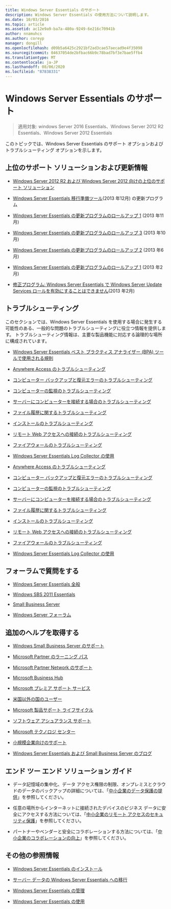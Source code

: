 ```yaml
---
title: Windows Server Essentials のサポート
description: Windows Server Essentials の使用方法について説明します。
ms.date: 10/03/2016
ms.topic: article
ms.assetid: ac12e9a9-ba7a-480a-9249-6e216c70941b
author: nnamuhcs
ms.author: coreyp
manager: dongill
ms.openlocfilehash: d09b5a6425c2921bf2ad3cae57aecad9e4f35098
ms.sourcegitcommit: 04637054de2bfbac66b9c78bad7bf3e7bae5ffb4
ms.translationtype: MT
ms.contentlocale: ja-JP
ms.lasthandoff: 08/06/2020
ms.locfileid: "87838331"
---
```

# <a name="support-windows-server-essentials"></a>Windows Server Essentials のサポート

> 適用対象: windows Server 2016 Essentials、Windows Server 2012 R2 Essentials、Windows Server 2012 Essentials

このトピックでは、Windows Server Essentials のサポート オプションおよびトラブルシューティング オプションを示します。

## <a name="top-support-solutions-and-updates"></a>上位のサポート ソリューションおよび更新情報

- [Windows Server 2012 R2 および Windows Server 2012 向けの上位のサポート ソリューション](/previous-versions/windows/it-pro/windows-server-2012-r2-and-2012/hh831490(v=ws.11))

- [Windows Server Essentials 移行準備ツール](https://support.microsoft.com/kb/2908176)(2013 年12月) の更新プログラム

- [Windows Server Essentials の更新プログラムのロールアップ 1](https://support.microsoft.com/kb/2887595) (2013 年11月)

- [Windows Server Essentials の更新プログラムのロールアップ 3](https://support.microsoft.com/kb/2862551) (2013 年10月)

- [Windows Server Essentials の更新プログラムのロールアップ 2](https://support.microsoft.com/kb/2824160) (2013 年6月)

- [Windows Server Essentials の更新プログラムのロールアップ 1](https://support.microsoft.com/kb/2781267) (2013 年2月)

- [修正プログラム: Windows Server Essentials で Windows Server Update Services ロールを有効にすることはできません](https://support.microsoft.com/kb/2762663)(2013 年2月)

## <a name="troubleshoot"></a>トラブルシューティング

このセクションでは、Windows Server Essentials を使用する場合に発生する可能性のある、一般的な問題のトラブルシューティングに役立つ情報を提供します。 トラブルシューティング情報は、主要な製品機能に対応する論理的な場所に構成されています。

- [Windows Server Essentials ベスト プラクティス アナライザー (BPA) ツールで使用される規則](../migrate/Rules-used-by-the-Windows-Server-Essentials-Best-Practices-Analyzer--BPA--Tool.md)

- [Anywhere Access のトラブルシューティング](Troubleshoot-Anywhere-Access-in-Windows-Server-Essentials.md)

- [コンピューター バックアップと復元エラーのトラブルシューティング](Troubleshoot-computer-backup-and-restore-errors-in-Windows-Server-Essentials.md)

- [コンピューターの監視のトラブルシューティング](Troubleshoot-computer-monitoring-in-Windows-Server-Essentials.md)

- [サーバーにコンピューターを接続する場合のトラブルシューティング](Troubleshoot-connecting-computers-to-the-server-in-Windows-Server-Essentials.md)

- [ファイル履歴に関するトラブルシューティング](Troubleshoot-File-History-in-Windows-Server-Essentials.md)

- [インストールのトラブルシューティング](Troubleshoot-Windows-Server-Essentials-installation.md)

- [リモート Web アクセスへの接続のトラブルシューティング](Troubleshoot-Remote-Web-Access-connectivity-in-Windows-Server-Essentials.md)

- [ファイアウォールのトラブルシューティング](Troubleshoot-your-firewall-in-Windows-Server-Essentials.md)

- [Windows Server Essentials Log Collector の使用](Use-the-Windows-Server-Essentials-Log-Collector.md)

- [Anywhere Access のトラブルシューティング](../support/Troubleshoot-Anywhere-Access-in-Windows-Server-Essentials.md)

- [コンピューター バックアップと復元エラーのトラブルシューティング](../support/Troubleshoot-computer-backup-and-restore-errors-in-Windows-Server-Essentials.md)

- [コンピューターの監視のトラブルシューティング](../support/Troubleshoot-computer-monitoring-in-Windows-Server-Essentials.md)

- [サーバーにコンピューターを接続する場合のトラブルシューティング](../support/Troubleshoot-connecting-computers-to-the-server-in-Windows-Server-Essentials.md)

- [ファイル履歴に関するトラブルシューティング](../support/Troubleshoot-File-History-in-Windows-Server-Essentials.md)

- [インストールのトラブルシューティング](../support/Troubleshoot-Windows-Server-Essentials-installation.md)

- [リモート Web アクセスへの接続のトラブルシューティング](../support/Troubleshoot-Remote-Web-Access-connectivity-in-Windows-Server-Essentials.md)

- [ファイアウォールのトラブルシューティング](../support/Troubleshoot-your-firewall-in-Windows-Server-Essentials.md)

- [Windows Server Essentials Log Collector の使用](../support/Use-the-Windows-Server-Essentials-Log-Collector.md)

## <a name="ask-a-question-in-the-forums"></a>フォーラムで質問をする

- [Windows Server Essentials 全般](/answers/topics/windows-server-essentials.html)

- [Windows SBS 2011 Essentials](/answers/topics/windows-small-business-server.html)

- [Small Business Server](/answers/topics/windows-small-business-server.html)

- [Windows Server フォーラム](/answers/topics/windows-server.html)

## <a name="get-additional-help"></a>追加のヘルプを取得する

- [Windows Small Business Server のサポート](https://support.microsoft.com/oas/default.aspx?gprid=1167&st=1&wfxredirect=1&sd=gn)

- [Microsoft Partner のラーニング パス](https://mspartnerlp.mspartner.microsoft.com/LearningPath/LearningPath/DLPaths?trackId=559&rowId=1078&trackPathId=6605)

- [Microsoft Partner Network のサポート](https://mspartner.microsoft.com/en/us/Pages/Support/get-support.aspx)

- [Microsoft Business Hub](http://www.microsoftbusinesshub.com/Gigya/Insider)

- [Microsoft プレミア サポート サービス](https://www.microsoft.com/microsoftservices/support.aspx)

- [米国以外の国のユーザー](https://support.microsoft.com/common/international.aspx?&sd=tech)

- [Microsoft 製品サポート ライフサイクル](https://support.microsoft.com/lifecycle/)

- [ソフトウェア アシュアランス サポート](https://support.microsoft.com/default.aspx?scid=fh;%5Bln%5D;SoftAssurance)

- [Microsoft テクノロジ センター](https://www.microsoft.com/mtc/default.aspx)

- [小規模企業向けのサポート](https://smallbusiness.support.microsoft.com/contact)

- [Windows Server Essentials および Small Business Server のブログ](/archive/blogs/sbs/)

## <a name="end-to-end-solution-guides"></a>エンド ツー エンド ソリューション ガイド

- データ記憶域の集中化、データ アクセス権限の制限、オンプレミスとクラウドのデータのバックアップの詳細については、「[中小企業のデータ保護の提供](/previous-versions/orphan-topics/ws.11/dn582043(v=ws.11))」を参照してください。

- 任意の場所からインターネットに接続されたデバイスのビジネス データに安全にアクセスする方法については、「[中小企業のリモート アクセスのセキュリティ保護](/previous-versions/windows/it-pro/solutions-guidance/dn629457(v=ws.11))」を参照してください。

- パートナーやベンダーと安全にコラボレーションする方法については、「[中小企業のコラボレーションの向上](/previous-versions/windows/it-pro/solutions-guidance/dn747893(v=ws.11))」を参照してください。

## <a name="additional-references"></a>その他の参照情報

- [Windows Server Essentials のインストール](../install/Install-Windows-Server-Essentials.md)

- [サーバー データの Windows Server Essentials への移行](../migrate/Migrate-Server-Data-to-Windows-Server-Essentials.md)

- [Windows Server Essentials の管理](../manage/Manage-Windows-Server-Essentials.md)

- [Windows Server Essentials の使用](../use/Use-Windows-Server-Essentials.md)